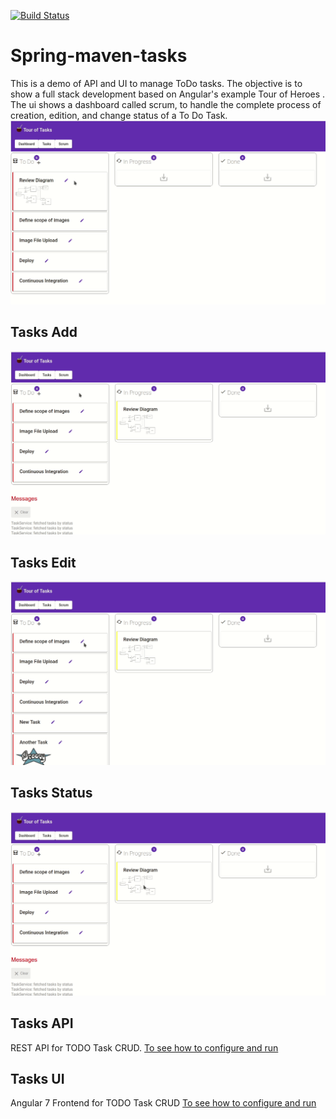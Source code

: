 [![Build Status](https://travis-ci.org/lflores/spring-maven-tasks.svg?branch=master)](https://travis-ci.org/lflores/spring-maven-tasks)

# Spring-maven-tasks
This is a demo of API and UI to manage ToDo tasks.
The objective is to show a full stack development based on Angular's example Tour of Heroes . The ui shows a dashboard called scrum, to handle the complete process of creation, edition, and change status of a To Do Task.
![Scrum Dashboard](./assets/scrum-dashboard.gif)

## Tasks Add
![Scrum Dashboard Add](./assets/scrum-dashboard.add.gif)

## Tasks Edit
![Scrum Dashboard Edit](./assets/scrum-dashboard.edit.gif)

## Tasks Status
![Scrum Dashboard Status](./assets/scrum-dashboard.status.gif)


## Tasks API
REST API for TODO Task CRUD.
[To see how to configure and run](tasks-api/README.md)

## Tasks UI
Angular 7 Frontend for TODO Task CRUD
[To see how to configure and run](tasks-ui/README.md)
